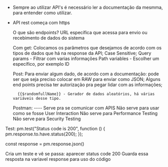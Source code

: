 - Sempre ao utilizar API's é necessário ler a documentação da mesmma, para entender como utilizar.

- API rest começa com https

    O que são endpoints?
        URL específica que acessa para envio ou recebimento de dados do sistema

    Com get:
        Colocamos os parâmetros que desejamos de acordo com os tipos de dados que há na response da API;
        Case Sensitive;
        Query params - Filtrar com varias informações
        Path variables - Escolher um específico, por exemplo ID

    Post:
        Para enviar algum dado, de acordo com a documentação: pode ser que seja preciso colocar em RAW para enviar como JSON;
        Alguns end points precisa ter autorização pra pegar lidar com as informações;

        {{$randomfullName}} - Gerador de dados aleatórios, há várias variáveis desse tipo.

    Postman:
        ---- Serve pra se comunicar com APIS
        Não serve para usar como se fosse User Interaction
        Não serve para Performance Testing
        Não serve para Security Testing


        
Test:
    pm.test("Status code is 200", function () {
    pm.response.to.have.status(200);
});

const response = pm.response.json()

Cria um teste e vê se passa: aparecer status code 200
Guarda essa resposta na variavel response para uso do código